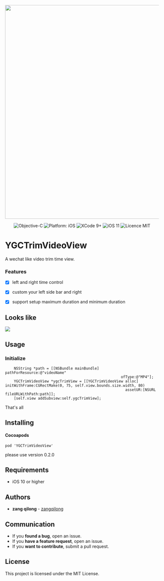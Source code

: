 <div align = "center">
<img src="https://ws1.sinaimg.cn/large/006tNc79ly1fo0zzmjr5mj30jg05kq4a.jpg" width="700" />
</div>

<p align="center">
<img src="https://img.shields.io/badge/ObjC-2.0-orange.svg" alt="Objective-C"/>
<img src="https://img.shields.io/badge/platform-iOS-brightgreen.svg" alt="Platform: iOS"/>
<img src="https://img.shields.io/badge/Xcode-9%2B-brightgreen.svg" alt="XCode 9+"/>
<img src="https://img.shields.io/badge/iOS-11%2B-brightgreen.svg" alt="iOS 11"/>
<img src="https://img.shields.io/badge/licence-MIT-lightgray.svg" alt="Licence MIT"/>
</a>
</p>

# YGCTrimVideoView

A wechat like video trim time view.



### Features
- [x] left and right time control
- [x] custom your left side bar and right
- [x] support setup maximum duration and minimum duration


## Looks like
![](https://ws2.sinaimg.cn/large/006tNc79ly1fo15brtdgkg30cz0p8qv6.gif)
## Usage
### Initialize

```  
    NSString *path = [[NSBundle mainBundle] pathForResource:@"videoName"
                                                     ofType:@"MP4"];
    YGCTrimVideoView *ygcTrimView = [[YGCTrimVideoView alloc] initWithFrame:CGRectMake(0, 75, self.view.bounds.size.width, 80)
                                                       assetUR:[NSURL fileURLWithPath:path]];
    [self.view addSubview:self.ygcTrimView];
```
That's all




## Installing

#### Cocoapods
`pod 'YGCTrimVideoView'`  

 please use version 0.2.0

## Requirements

* iOS 10 or higher

## Authors

* **zang qilong** -  [zangqilong](https://github.com/zangqilong198812)

## Communication

* If you **found a bug**, open an issue.
* If you **have a feature request**, open an issue.
* If you **want to contribute**, submit a pull request.

## License

This project is licensed under the MIT License.


